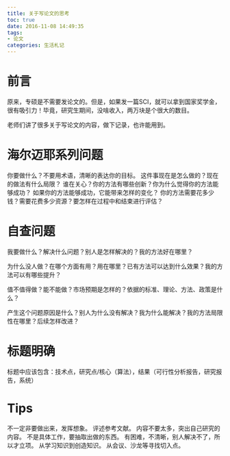 ```yaml
---
title: 关于写论文的思考
toc: true
date: 2016-11-08 14:49:35
tags:
- 论文
categories: 生活札记
---
```

# 前言
原来，专硕是不需要发论文的。但是，如果发一篇SCI，就可以拿到国家奖学金，很有吸引力！毕竟，研究生期间，没啥收入，两万块是个很大的数目。

老师们讲了很多关于写论文的内容，做下记录，也许能用到。

<!--more-->

# 海尔迈耶系列问题
你要做什么？不要用术语，清晰的表达你的目标。
这件事现在是怎么做的？现在的做法有什么局限？
谁在关心？你的方法有哪些创新？你为什么觉得你的方法能够成功？
如果你的方法能够成功，它能带来怎样的变化？
你的方法需要花多少钱？需要花费多少资源？要怎样在过程中和结束进行评估？

# 自查问题
我要做什么？解决什么问题？别人是怎样解决的？我的方法好在哪里？

为什么没人做？在哪个方面有用？用在哪里？已有方法可以达到什么效果？我的方法可以有哪些提升？

值不值得做？能不能做？市场预期是怎样的？依据的标准、理论、方法、政策是什么？

产生这个问题原因是什么？别人为什么没有解决？我为什么能解决？我的方法局限性在哪里？后续怎样改进？


# 标题明确
标题中应该包含：技术点，研究点/核心（算法），结果（可行性分析报告，研究报告，系统）

# Tips
不一定非要做出来，发挥想象。
评述参考文献。
内容不要太多，突出自己研究的内容。
不是具体工作，要抽取出做的东西。
有困难，不清晰，别人解决不了，所以才立项。
从学习知识到创造知识。
从会议、沙龙等寻找切入点。
